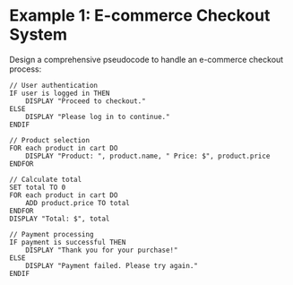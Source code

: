 # Example 1: E-commerce Checkout System

Design a comprehensive pseudocode to handle an e-commerce checkout process:

```plaintext
// User authentication
IF user is logged in THEN
    DISPLAY "Proceed to checkout."
ELSE
    DISPLAY "Please log in to continue."
ENDIF

// Product selection
FOR each product in cart DO
    DISPLAY "Product: ", product.name, " Price: $", product.price
ENDFOR

// Calculate total
SET total TO 0
FOR each product in cart DO
    ADD product.price TO total
ENDFOR
DISPLAY "Total: $", total

// Payment processing
IF payment is successful THEN
    DISPLAY "Thank you for your purchase!"
ELSE
    DISPLAY "Payment failed. Please try again."
ENDIF
